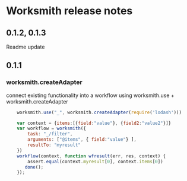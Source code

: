 # Worksmith release notes
## 0.1.2, 0.1.3
Readme update

## 0.1.1

### worksmith.createAdapter
connect existing functionality into a workflow using worksmith.use + worksmith.createAdapter

```javascript
    worksmith.use("_", worksmith.createAdapter(require('lodash')))

    var context = {items:[{field:"value"}, {field2:"value2"}]}
    var workflow = worksmith({
        task: "_/filter",
        arguments: ["@items", { field:"value"} ],
        resultTo: "myresult"
    })
    workflow(context, function wfresult(err, res, context) {
        assert.equal(context.myresult[0], context.items[0])
       done(); 
    });
```